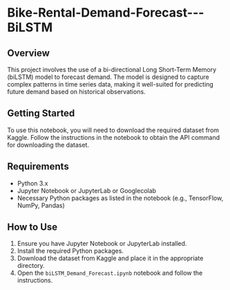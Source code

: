 # Bike-Rental-Demand-Forecast---BiLSTM


## Overview
This project involves the use of a bi-directional Long Short-Term Memory (biLSTM) model to forecast demand. The model is designed to capture complex patterns in time series data, making it well-suited for predicting future demand based on historical observations.

## Getting Started
To use this notebook, you will need to download the required dataset from Kaggle. Follow the instructions in the notebook to obtain the API command for downloading the dataset.

## Requirements
- Python 3.x
- Jupyter Notebook or JupyterLab or Googlecolab
- Necessary Python packages as listed in the notebook (e.g., TensorFlow, NumPy, Pandas)

## How to Use
1. Ensure you have Jupyter Notebook or JupyterLab installed.
2. Install the required Python packages.
3. Download the dataset from Kaggle and place it in the appropriate directory.
4. Open the `biLSTM_Demand_Forecast.ipynb` notebook and follow the instructions.

